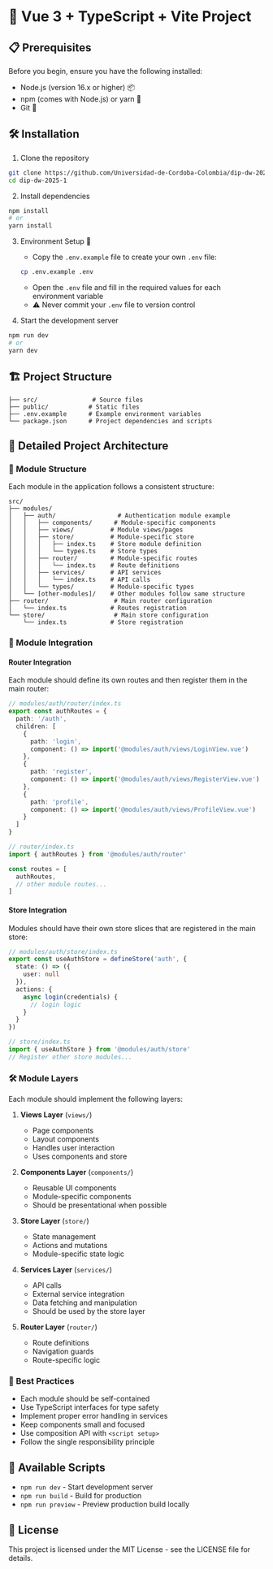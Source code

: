 # 🚀 Vue 3 + TypeScript + Vite Project

## 📋 Prerequisites

Before you begin, ensure you have the following installed:
- Node.js (version 16.x or higher) 📦
- npm (comes with Node.js) or yarn 🧶
- Git 🐙

## 🛠️ Installation

1. Clone the repository
```bash
git clone https://github.com/Universidad-de-Cordoba-Colombia/dip-dw-2025-1.git
cd dip-dw-2025-1
```

2. Install dependencies
```bash
npm install
# or
yarn install
```

3. Environment Setup 🔐
   - Copy the `.env.example` file to create your own `.env` file:
   ```bash
   cp .env.example .env
   ```
   - Open the `.env` file and fill in the required values for each environment variable
   - ⚠️ Never commit your `.env` file to version control

4. Start the development server
```bash
npm run dev
# or
yarn dev
```

## 🏗️ Project Structure

```
├── src/               # Source files
├── public/           # Static files
├── .env.example      # Example environment variables
└── package.json      # Project dependencies and scripts
```

## 📁 Detailed Project Architecture

### 🎯 Module Structure
Each module in the application follows a consistent structure:

```
src/
├── modules/
│   ├── auth/                 # Authentication module example
│   │   ├── components/      # Module-specific components
│   │   ├── views/          # Module views/pages
│   │   ├── store/          # Module-specific store
│   │   │   ├── index.ts    # Store module definition
│   │   │   └── types.ts    # Store types
│   │   ├── router/         # Module-specific routes
│   │   │   └── index.ts    # Route definitions
│   │   ├── services/       # API services
│   │   │   └── index.ts    # API calls
│   │   └── types/          # Module-specific types
│   └── [other-modules]/    # Other modules follow same structure
├── router/                  # Main router configuration
│   └── index.ts            # Routes registration
└── store/                   # Main store configuration
    └── index.ts            # Store registration
```

### 🔄 Module Integration

#### Router Integration
Each module should define its own routes and then register them in the main router:

```typescript
// modules/auth/router/index.ts
export const authRoutes = {
  path: '/auth',
  children: [
    {
      path: 'login',
      component: () => import('@modules/auth/views/LoginView.vue')
    },
    {
      path: 'register',
      component: () => import('@modules/auth/views/RegisterView.vue')
    },
    {
      path: 'profile',
      component: () => import('@modules/auth/views/ProfileView.vue')
    }
  ]
}

// router/index.ts
import { authRoutes } from '@modules/auth/router'

const routes = [
  authRoutes,
  // other module routes...
]
```

#### Store Integration
Modules should have their own store slices that are registered in the main store:

```typescript
// modules/auth/store/index.ts
export const useAuthStore = defineStore('auth', {
  state: () => ({
    user: null
  }),
  actions: {
    async login(credentials) {
      // login logic
    }
  }
})

// store/index.ts
import { useAuthStore } from '@modules/auth/store'
// Register other store modules...
```

### 🛠️ Module Layers

Each module should implement the following layers:

1. **Views Layer** (`views/`)
   - Page components
   - Layout components
   - Handles user interaction
   - Uses components and store

2. **Components Layer** (`components/`)
   - Reusable UI components
   - Module-specific components
   - Should be presentational when possible

3. **Store Layer** (`store/`)
   - State management
   - Actions and mutations
   - Module-specific state logic

4. **Services Layer** (`services/`)
   - API calls
   - External service integration
   - Data fetching and manipulation
   - Should be used by the store layer

5. **Router Layer** (`router/`)
   - Route definitions
   - Navigation guards
   - Route-specific logic

### 📝 Best Practices

- Each module should be self-contained
- Use TypeScript interfaces for type safety
- Implement proper error handling in services
- Keep components small and focused
- Use composition API with `<script setup>`
- Follow the single responsibility principle

## 🚀 Available Scripts

- `npm run dev` - Start development server
- `npm run build` - Build for production
- `npm run preview` - Preview production build locally

## 📝 License

This project is licensed under the MIT License - see the LICENSE file for details.